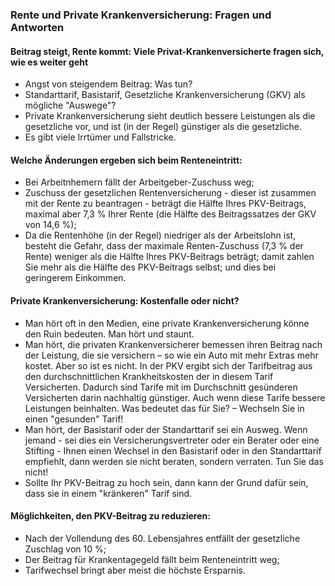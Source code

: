 ### Rente und Private Krankenversicherung: Fragen und Antworten

#### Beitrag steigt, Rente kommt: Viele Privat-Krankenversicherte fragen sich, wie es weiter geht
* Angst von steigendem Beitrag: Was tun? 
* Standarttarif, Basistarif, Gesetzliche Krankenversicherung (GKV) als mögliche "Auswege"?
* Private Krankenversicherung sieht deutlich bessere Leistungen als die gesetzliche vor, und ist (in der Regel) günstiger als die gesetzliche.
* Es gibt viele Irrtümer und Fallstricke.

#### Welche Änderungen ergeben sich beim Renteneintritt:
* Bei Arbeitnhemern fällt der Arbeitgeber-Zuschuss weg;
* Zuschuss der gesetzlichen Rentenversicherung - dieser ist zusammen mit der Rente zu beantragen - beträgt die Hälfte Ihres PKV-Beitrags, maximal aber 7,3 % Ihrer Rente (die Hälfte des Beitragssatzes der GKV von 14,6 %);
* Da die Rentenhöhe (in der Regel) niedriger als der Arbeitslohn ist, besteht die Gefahr, dass der maximale Renten-Zuschuss (7,3 % der Rente) weniger als die Hälfte Ihres PKV-Beitrags beträgt; damit zahlen Sie mehr als die Hälfte des PKV-Beitrags selbst; und dies bei geringerem Einkommen.

#### Private Krankenversicherung: Kostenfalle oder nicht?
* Man hört oft in den Medien, eine private Krankenversicherung könne den Ruin bedeuten. Man hört und staunt.
* Man hört, die privaten Krankenversicherer bemessen ihren Beitrag nach der Leistung, die sie versichern – so wie ein Auto mit mehr Extras mehr kostet. Aber so ist es nicht. In der PKV ergibt sich der Tarifbeitrag aus den durchschnittlichen Krankheitskosten der in diesem Tarif Versicherten. Dadurch sind Tarife mit im Durchschnitt gesünderen Versicherten darin nachhaltig günstiger. Auch wenn diese Tarife bessere Leistungen beinhalten. Was bedeutet das für Sie? – Wechseln Sie in einen "gesunden" Tarif!
* Man hört, der Basistarif oder der Standarttarif sei ein Ausweg. Wenn jemand - sei dies ein Versicherungsvertreter oder ein Berater oder eine Stifting - 
Ihnen einen Wechsel in den Basistarif oder in den Standarttarif empfiehlt, dann werden sie 
nicht beraten, sondern verraten. Tun Sie das nicht! 
* Sollte Ihr PKV-Beitrag zu hoch sein, dann kann der Grund dafür sein, dass sie in einem "kränkeren" Tarif sind.

#### Möglichkeiten, den PKV-Beitrag zu reduzieren:
* Nach der Vollendung des 60. Lebensjahres entfällt der gesetzliche Zuschlag von 10 %;
* Der Beitrag für Krankentagegeld fällt beim Renteneintritt weg;
* Tarifwechsel bringt aber meist die höchste Ersparnis.
